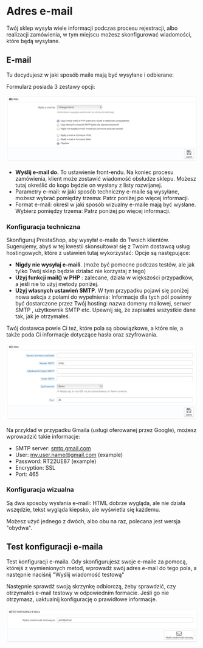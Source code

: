 # Adres e-mail

Twój sklep wysyła wiele informacji podczas procesu rejestracji, albo realizacji zamówienia, w tym miejscu możesz skonfigurować wiadomości, które będą wysyłane.

## E-mail <a href="#adrese-mail-e-mail" id="adrese-mail-e-mail"></a>

Tu decydujesz w jaki sposób maile mają być wysyłane i odbierane:

Formularz posiada 3 zestawy opcji:

![](../../../.gitbook/assets/30245437.png)

* &#x20;**Wyślij e-mail do.** To ustawienie front-endu. Na koniec procesu zamówienia, klient może zostawić wiadomość obsłudze sklepu. Możesz tutaj określić do kogo będzie on wysłany z listy rozwijanej.
* Parametry e-mail: w jaki sposób techniczny e-maile są wysyłane, możesz wybrać pomiędzy trzema: Patrz poniżej po więcej informacji.
* Format e-mail: określ w jaki sposób wizualny e-maile mają być wysłane. Wybierz pomiędzy trzema: Patrz poniżej po więcej informacji.

### Konfiguracja techniczna <a href="#adrese-mail-konfiguracjatechniczna" id="adrese-mail-konfiguracjatechniczna"></a>

Skonfiguruj PrestaShop, aby wysyłał e-maile do Twoich klientów. Sugerujemy, abyś w tej kwestii skonsultował się z Twoim dostawcą usług hostingowych, które z ustawień tutaj wykorzystać: Opcje są następujące:

* **Nigdy nie wysyłaj e-maili**. (może być pomocne podczas testów, ale jak tylko Twój sklep będzie działać nie korzystaj z tego)
* **Użyj funkcji mail() w PHP** : zalecane, działa w większości przypadków, a jeśli nie to użyj metody poniżej.
* **Użyj własnych ustawień SMTP**. W tym przypadku pojawi się poniżej nowa sekcja z polami do wypełnienia: Informacje dla tych pól powinny być dostarczone przez Twój hosting: nazwa domeny mailowej, serwer SMTP , użytkownik SMTP  etc. Upewnij się, że zapisałeś wszystkie dane tak, jak je otrzymałeś.

&#x20;Twój dostawca powie Ci też, które pola są obowiązkowe, a które nie, a także poda Ci informacje dotyczące hasła oraz szyfrowania.

![](../../../.gitbook/assets/30245438.png)

&#x20;Na przykład w przypadku Gmaila (usługi oferowanej przez Google), możesz wprowadzić takie informacje:

* SMTP server: [smtp.gmail.com](http://smtp.gmail.com)
* User: [my.user.name@gmail.com](mailto:my.user.name@gmail.com) (example)
* Password: RT22UE87 (example)
* Encryption: SSL
* Port: 465

### Konfiguracja wizualna <a href="#adrese-mail-konfiguracjawizualna" id="adrese-mail-konfiguracjawizualna"></a>

&#x20;Są dwa sposoby wysłania e-maili: HTML dobrze wygląda, ale nie działa wszędzie, tekst wygląda kiepsko, ale wyświetla się każdemu.

&#x20;Możesz użyć jednego z dwóch, albo obu na raz, polecana jest wersja "obydwa".

## Test konfiguracji e-maila <a href="#adrese-mail-testkonfiguracjie-maila" id="adrese-mail-testkonfiguracjie-maila"></a>

&#x20;Test konfiguracji e-maila. Gdy skonfigurujesz swoje e-maile za pomocą, którejś z wymienionych metod, wprowadź swój adres e-mail do tego pola, a następnie naciśnij "Wyślij wiadomość testową"

&#x20;Następnie sprawdź swoją skrzynkę odbiorczą, żeby sprawdzić, czy otrzymałeś e-mail testowy w odpowiednim formacie. Jeśli go nie otrzymasz, uaktualnij konfigurację o prawidłowe informacje.

![](../../../.gitbook/assets/30245439.png)
